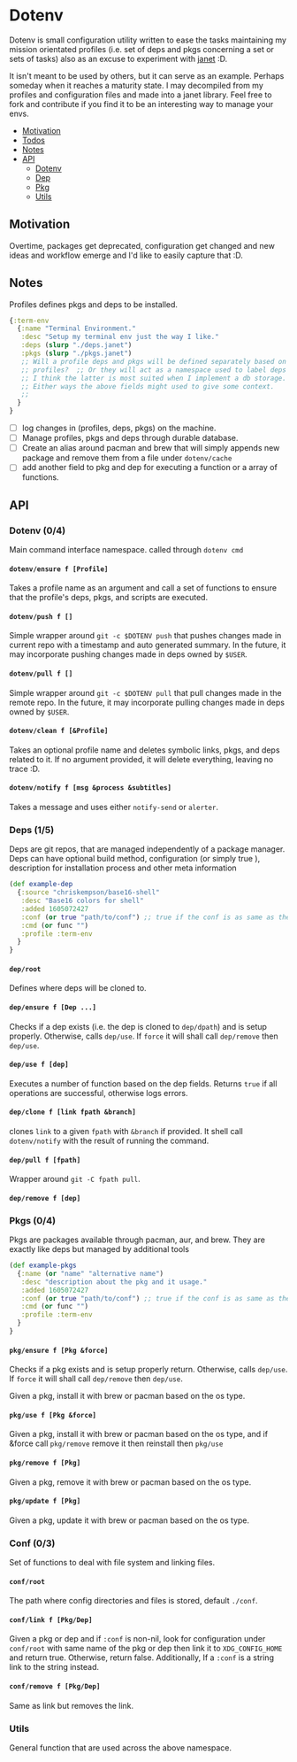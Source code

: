 # Dotenv

Dotenv is small configuration utility written to ease the tasks maintaining my
mission orientated profiles (i.e.  set of deps and pkgs concerning a set or
sets of tasks) also as an excuse to experiment with [janet](https://janet-lang.org/) :D.

It isn't meant to be used by others, but it can serve as an example. Perhaps
someday when it reaches a maturity state. I may decompiled from my profiles and
configuration files and made into a janet library.  Feel free to fork and
contribute if you find it to be an interesting way to manage your
envs.


- [Motivation](#motivation)
- [Todos](#todos)
- [Notes](#notes)
- [API](#api)
  - [Dotenv](#dotenv)
  - [Dep](#dep)
  - [Pkg](#pkg)
  - [Utils](#utils)

## Motivation 

Overtime, packages get deprecated, configuration get changed and new ideas and
workflow emerge and I'd like to easily capture that :D.

## Notes

Profiles defines pkgs and deps to be installed.

```clj
{:term-env 
  {:name "Terminal Environment."
   :desc "Setup my terminal env just the way I like."
   :deps (slurp "./deps.janet") 
   :pkgs (slurp "./pkgs.janet") 
   ;; Will a profile deps and pkgs will be defined separately based on 
   ;; profiles?  ;; Or they will act as a namespace used to label deps and pkgs? 
   ;; I think the latter is most suited when I implement a db storage.
   ;; Either ways the above fields might used to give some context.
   ;;
  }
}
```

- [ ] log changes in (profiles, deps, pkgs) on the machine.
- [ ] Manage profiles, pkgs and deps through durable database.
- [ ] Create an alias around pacman and brew that will simply appends new
  package and remove them from a file under `dotenv/cache`
- [ ] add another field to pkg and dep for executing a function or a array of
  functions.

## API

### Dotenv (0/4)

Main command interface namespace. called through `dotenv cmd`

#### `dotenv/ensure f [Profile]` 

Takes a profile name as an argument and call a set of functions to ensure that
the profile's deps, pkgs, and scripts are executed.

#### `dotenv/push f []`

Simple wrapper around `git -c $DOTENV push` that pushes changes made in current repo with
a timestamp  and auto generated summary. In the future, it may incorporate
pushing changes made in deps owned by `$USER`. 

#### `dotenv/pull f []`

Simple wrapper around `git -c $DOTENV pull` that pull changes made in the
remote repo. In the future, it may incorporate
pulling changes made in deps owned by `$USER`. 

#### `dotenv/clean f [&Profile]`

Takes an optional profile name and deletes symbolic links, pkgs, and deps
related to it. If no argument provided, it will delete everything, leaving no
trace :D.

#### `dotenv/notify f [msg &process &subtitles]`
Takes a message and uses either `notify-send` or `alerter`.

### Deps (1/5)

Deps are git repos, that are managed independently of a package manager. 
Deps can have optional build method, configuration (or simply true ),
description for installation process and other meta information

```clj
(def example-dep
  {:source "chriskempson/base16-shell"
   :desc "Base16 colors for shell"
   :added 1605072427
   :conf (or true "path/to/conf") ;; true if the conf is as same as the dep name.
   :cmd (or func "")
   :profile :term-env
  }
}
```

#### `dep/root`

Defines where deps will be cloned to.

#### `dep/ensure f [Dep ...]` 

Checks if a dep exists (i.e. the dep is cloned to `dep/dpath`) and is setup
properly. Otherwise, calls `dep/use`. If `force` it will shall call
`dep/remove` then `dep/use`.

#### `dep/use f [dep]` 

Executes a number of function based on the dep fields. Returns `true` if all
operations are successful, otherwise logs errors.

#### `dep/clone f [link fpath &branch]` 

clones `link` to a given `fpath` with `&branch` if provided. It shell call
`dotenv/notify` with the result of running the command.

#### `dep/pull f [fpath]` 

Wrapper around `git -C fpath pull`.

#### `dep/remove f [dep]` 

### Pkgs (0/4)

Pkgs are packages available through pacman, aur, and brew. They are exactly
like deps but managed by additional tools

```clj
(def example-pkgs
  {:name (or "name" "alternative name")
   :desc "description about the pkg and it usage."
   :added 1605072427
   :conf (or true "path/to/conf") ;; true if the conf is as same as the dep name.
   :cmd (or func "")
   :profile :term-env
  }
}

```

#### `pkg/ensure f [Pkg &force]`

Checks if a pkg exists and is setup properly return. Otherwise, calls `dep/use`. If
`force` it will shall call `dep/remove` then `dep/use`.

Given a pkg, install it with brew or pacman based on the os type.

#### `pkg/use f [Pkg &force]`

Given a pkg, install it with brew or pacman based on the os type, and if &force
call `pkg/remove` remove it then reinstall then `pkg/use` 

#### `pkg/remove f [Pkg]`

Given a pkg, remove it with brew or pacman based on the os type.

#### `pkg/update f [Pkg]`

Given a pkg, update it with brew or pacman based on the os type.

### Conf (0/3)

Set of functions to deal with file system and linking files.

#### `conf/root`

The path where config directories and files is stored, default `./conf`. 

#### `conf/link f [Pkg/Dep]`

Given a pkg or dep and if `:conf` is non-nil, look for configuration under
`conf/root` with same name of the pkg or dep then link it to `XDG_CONFIG_HOME`
and return true. Otherwise, return false.  Additionally,  If a `:conf` is a
string link to the string instead.

#### `conf/remove f [Pkg/Dep]`

Same as link but removes the link.

### Utils

General function that are used across the above namespace.

